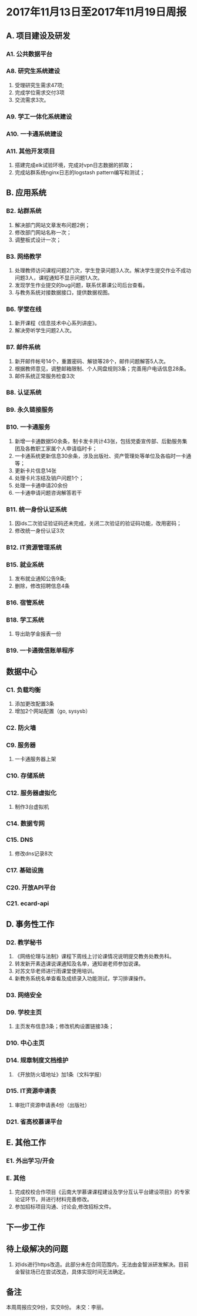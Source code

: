 # 2017年11月13日至2017年11月19日周报

## A. 项目建设及研发

### A1. 公共数据平台

### A8. 研究生系统建设

1. 受理研究生需求47项;
2. 完成学位需求交付3项
3. 交流需求3次。

### A9. 学工一体化系统建设

### A10. 一卡通系统建设


### A11. 其他开发项目

1. 搭建完成elk试验环境，完成对vpn日志数据的抓取；
2. 完成站群系统nginx日志的logstash pattern编写和测试；

## B. 应用系统
### B2. 站群系统

1. 解决部门网站文章发布问题2例；
2. 修改部门网站名称一次；
3. 调整板式设计一次；

### B3. 网络教学

1. 处理教师访问课程问题2门次，学生登录问题3人次。解决学生提交作业不成功问题3人，课程通知不显示问题1人次。
2. 发现学生作业提交的bug问题，联系优慕课公司后台查看。
3. 与教务系统对接数据接口，提供数据视图。

### B6. 学堂在线

1. 新开课程《信息技术中心系列讲座》。
2. 解决旁听学生问题2人次。

### B7. 邮件系统

1.  新开邮件帐号14个，重置密码、解锁等28个，邮件问题解答5人次。
2. 根据教师意见，调整邮箱限制、个人网盘规则3条；完善用户电话信息28条。
3. 邮件系统正常服务检查3次

### B8. 认证系统

### B9. 永久链接服务

### B10. 一卡通服务

1. 新增一卡通数据50余条，制卡发卡共计43张，包括党委宣传部、后勤服务集团及各教职工家属个人申请临时卡；
2. 一卡通系统更新信息30余条，涉及出版社、资产管理处等单位及各临时一卡通等；
3. 更新卡片信息14张
4. 处理卡片冻结及销户问题1个；
5. 处理一卡通申请20余份
6. 一卡通申请问题咨询解答若干

### B11. 统一身份认证系统

1. 因ids二次验证验证码还未完成，关闭二次验证的验证码功能，改用密码；
2. 修改统一身份认证3次

### B12. IT资源管理系统


### B15. 就业系统

1. 发布就业通知公告9条;
2. 删除，修改招聘信息4条

### B16. 宿管系统

### B18. 学工系统

1. 导出助学金报表一份

### B19. 一卡通微信账单程序



## 数据中心

### C1. 负载均衡

1. 添加更改配置3条
1. 增加2个网站配置（go, sysysb）

### C2. 防火墙

### C9. 服务器

1. 一卡通服务器上架

### C10. 存储系统


### C12. 服务器虚拟化

1. 制作3台虚拟机

### C14. 数据专网


### C15. DNS

1. 修改dns记录8次

### C17. 基础设施


### C20. 开放API平台

### C21. ecard-api


## D. 事务性工作

### D2. 教学秘书

1. 《网络伦理与法制》课程下周线上讨论课情况说明提交教务处教务科。
2. 转发新开素选课说课通知及名单，通知谢老师参加说课。
3. 对苏文华老师进行雨课堂使用培训。
4. 新教务系统名单查看及成绩录入功能测试，学习排课操作。

### D3. 网络安全


### D9. 学校主页

1. 主页发布信息3条；修改机构设置链接3条；

### D10. 中心主页

### D14. 规章制度文档维护

1. 《开放防火墙地址》加1条（文科学报）

### D15. IT资源申请表

1. 审批IT资源申请表4份（出版社）

### D21. 省高校慕课平台


## E. 其他工作

### E1. 外出学习/开会

### E. 其他

1. 完成校校合作项目《云南大学慕课课程建设及学分互认平台建设项目》的专家论证环节，并进行材料完善修改。
2.  参加招标项目沟通、讨论会,修改招标文件。

## 下一步工作


## 待上级解决的问题
1. 对ids进行https改造。此部分未在合同范围内，无法由金智派研发解决。目前金智驻场已在尝试改造，具体实现时间无法确定。

## 备注

本周周报应交9份，实交8份。
未交：李丽。
